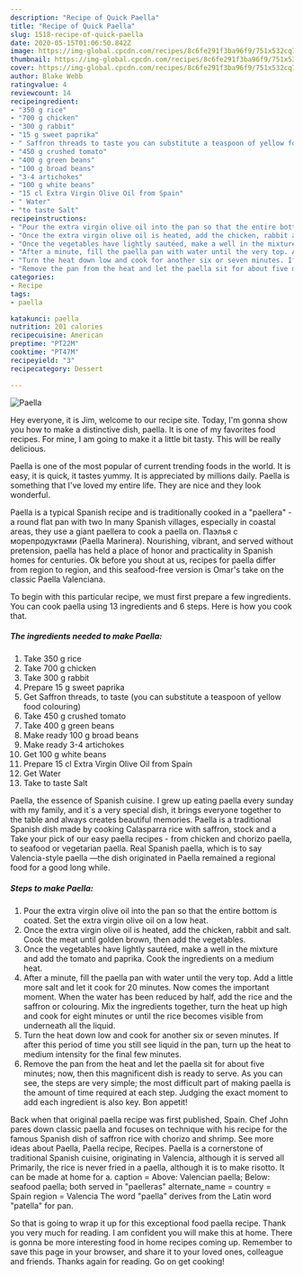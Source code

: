 ```yaml
---
description: "Recipe of Quick Paella"
title: "Recipe of Quick Paella"
slug: 1518-recipe-of-quick-paella
date: 2020-05-15T01:06:50.842Z
image: https://img-global.cpcdn.com/recipes/8c6fe291f3ba96f9/751x532cq70/paella-recipe-main-photo.jpg
thumbnail: https://img-global.cpcdn.com/recipes/8c6fe291f3ba96f9/751x532cq70/paella-recipe-main-photo.jpg
cover: https://img-global.cpcdn.com/recipes/8c6fe291f3ba96f9/751x532cq70/paella-recipe-main-photo.jpg
author: Blake Webb
ratingvalue: 4
reviewcount: 14
recipeingredient:
- "350 g rice"
- "700 g chicken"
- "300 g rabbit"
- "15 g sweet paprika"
- " Saffron threads to taste you can substitute a teaspoon of yellow food colouring"
- "450 g crushed tomato"
- "400 g green beans"
- "100 g broad beans"
- "3-4 artichokes"
- "100 g white beans"
- "15 cl Extra Virgin Olive Oil from Spain"
- " Water"
- "to taste Salt"
recipeinstructions:
- "Pour the extra virgin olive oil into the pan so that the entire bottom is coated. Set the extra virgin olive oil on a low heat."
- "Once the extra virgin olive oil is heated, add the chicken, rabbit and salt. Cook the meat until golden brown, then add the vegetables."
- "Once the vegetables have lightly sautéed, make a well in the mixture and add the tomato and paprika. Cook the ingredients on a medium heat."
- "After a minute, fill the paella pan with water until the very top. Add a little more salt and let it cook for 20 minutes. Now comes the important moment. When the water has been reduced by half, add the rice and the saffron or colouring. Mix the ingredients together, turn the heat up high and cook for eight minutes or until the rice becomes visible from underneath all the liquid."
- "Turn the heat down low and cook for another six or seven minutes. If after this period of time you still see liquid in the pan, turn up the heat to medium intensity for the final few minutes."
- "Remove the pan from the heat and let the paella sit for about five minutes; now, then this magnificent dish is ready to serve. As you can see, the steps are very simple; the most difficult part of making paella is the amount of time required at each step. Judging the exact moment to add each ingredient is also key. Bon appetit!"
categories:
- Recipe
tags:
- paella

katakunci: paella 
nutrition: 201 calories
recipecuisine: American
preptime: "PT22M"
cooktime: "PT47M"
recipeyield: "3"
recipecategory: Dessert

---
```



![Paella](https://img-global.cpcdn.com/recipes/8c6fe291f3ba96f9/751x532cq70/paella-recipe-main-photo.jpg)

Hey everyone, it is Jim, welcome to our recipe site. Today, I'm gonna show you how to make a distinctive dish, paella. It is one of my favorites food recipes. For mine, I am going to make it a little bit tasty. This will be really delicious.

Paella is one of the most popular of current trending foods in the world. It is easy, it is quick, it tastes yummy. It is appreciated by millions daily. Paella is something that I've loved my entire life. They are nice and they look wonderful.

Paella is a typical Spanish recipe and is traditionally cooked in a &#34;paellera&#34; - a round flat pan with two In many Spanish villages, especially in coastal areas, they use a giant paellera to cook a paella on. Паэлья с морепродуктами (Paella Marinera). Nourishing, vibrant, and served without pretension, paella has held a place of honor and practicality in Spanish homes for centuries. Ok before you shout at us, recipes for paella differ from region to region, and this seafood-free version is Omar&#39;s take on the classic Paella Valenciana.


To begin with this particular recipe, we must first prepare a few ingredients. You can cook paella using 13 ingredients and 6 steps. Here is how you cook that.

<!--inarticleads1-->

##### The ingredients needed to make Paella:

1. Take 350 g rice
1. Take 700 g chicken
1. Take 300 g rabbit
1. Prepare 15 g sweet paprika
1. Get  Saffron threads, to taste (you can substitute a teaspoon of yellow food colouring)
1. Take 450 g crushed tomato
1. Take 400 g green beans
1. Make ready 100 g broad beans
1. Make ready 3-4 artichokes
1. Get 100 g white beans
1. Prepare 15 cl Extra Virgin Olive Oil from Spain
1. Get  Water
1. Take to taste Salt


Paella, the essence of Spanish cuisine. I grew up eating paella every sunday with my family, and it´s a very special dish, it brings everyone together to the table and always creates beautiful memories. Paella is a traditional Spanish dish made by cooking Calasparra rice with saffron, stock and a Take your pick of our easy paella recipes - from chicken and chorizo paella, to seafood or vegetarian paella. Real Spanish paella, which is to say Valencia-style paella —the dish originated in Paella remained a regional food for a good long while. 

<!--inarticleads2-->

##### Steps to make Paella:

1. Pour the extra virgin olive oil into the pan so that the entire bottom is coated. Set the extra virgin olive oil on a low heat.
1. Once the extra virgin olive oil is heated, add the chicken, rabbit and salt. Cook the meat until golden brown, then add the vegetables.
1. Once the vegetables have lightly sautéed, make a well in the mixture and add the tomato and paprika. Cook the ingredients on a medium heat.
1. After a minute, fill the paella pan with water until the very top. Add a little more salt and let it cook for 20 minutes. Now comes the important moment. When the water has been reduced by half, add the rice and the saffron or colouring. Mix the ingredients together, turn the heat up high and cook for eight minutes or until the rice becomes visible from underneath all the liquid.
1. Turn the heat down low and cook for another six or seven minutes. If after this period of time you still see liquid in the pan, turn up the heat to medium intensity for the final few minutes.
1. Remove the pan from the heat and let the paella sit for about five minutes; now, then this magnificent dish is ready to serve. As you can see, the steps are very simple; the most difficult part of making paella is the amount of time required at each step. Judging the exact moment to add each ingredient is also key. Bon appetit!


Back when that original paella recipe was first published, Spain. Chef John pares down classic paella and focuses on technique with his recipe for the famous Spanish dish of saffron rice with chorizo and shrimp. See more ideas about Paella, Paella recipe, Recipes. Paella is a cornerstone of traditional Spanish cuisine, originating in Valencia, although it is served all Primarily, the rice is never fried in a paella, although it is to make risotto. It can be made at home for a. caption = Above: Valencian paella; Below: seafood paella; both served in &#34;paelleras&#34; alternate_name = country = Spain region = Valencia The word &#34;paella&#34; derives from the Latin word &#34;patella&#34; for pan. 

So that is going to wrap it up for this exceptional food paella recipe. Thank you very much for reading. I am confident you will make this at home. There is gonna be more interesting food in home recipes coming up. Remember to save this page in your browser, and share it to your loved ones, colleague and friends. Thanks again for reading. Go on get cooking!
